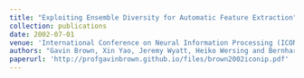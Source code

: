 ```yaml
---
title: "Exploiting Ensemble Diversity for Automatic Feature Extraction"
collection: publications
date: 2002-07-01
venue: 'International Conference on Neural Information Processing (ICONIP'02). Singapore'
authors: "Gavin Brown, Xin Yao, Jeremy Wyatt, Heiko Wersing and Bernhard Sendhoff"
paperurl: 'http://profgavinbrown.github.io/files/brown2002iconip.pdf'
---
```


